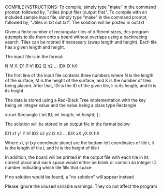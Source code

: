 COMPILE INSTRUCTIONS: To compile, simply type "make" in the command prompt, followed by, "./tiles (input file) (output file)". To compile with an included sample input file, simply type "make" in the command prompt, followed by, "./tiles in.txt out.txt". The solution will be posted in out.txt

Given a finite number of rectangular tiles of different sizes, this program attempts to tile them onto a board without overlaps using a backtracing search. Tiles can be rotated if necessary (swap length and height). Each tile has a given length and height. 

The input file is in the format: 

N M X 
ID1 l1 h1
ID2 l2 h2
...
IDX lX hX

The first line of the input file contains three numbers where N is the length of the surface, M is the height of the surface, and X is the number of tiles being placed. 
After that, IDi is the ID of the given tile, li is its length, and hi is its height. 


The data is stored using a Red-Black Tree implementation with the key being an integer value and the value being a class type Rectangle

struct Rectangle {
    int ID;
    int length;
    int height;
};

The solution will be stored in an output file in the format below:

ID1 x1 y1 l1 h1
ID2 x2 y2 l2 h2
...
IDX xX yX lX hX

Where xi, yi (xy coordinate plane) are the bottom left coordinates of tile i, li is the length of tile i, and hi is the height of tile i

In addition, the board will be printed in the output file with each tile in its correct place and each space would either be blank or contain an integer ID number indicating which tile fills that space

If no solution would be found, a "no solution" will appear instead

Please ignore the unused variable warnings. They do not affect the program







